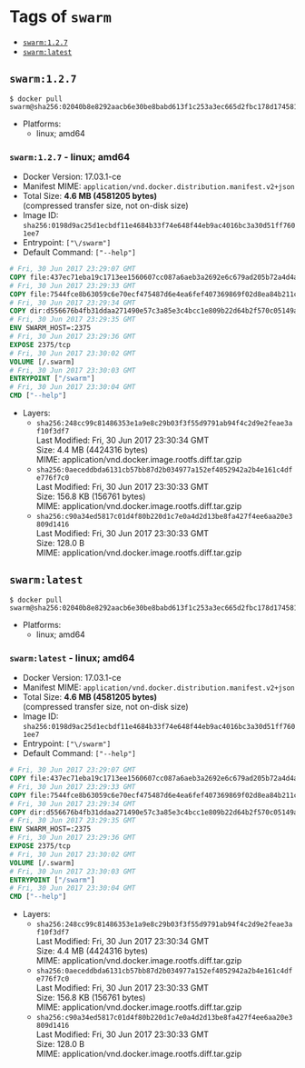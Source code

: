 <!-- THIS FILE IS GENERATED VIA './update-remote.sh' -->

# Tags of `swarm`

-	[`swarm:1.2.7`](#swarm127)
-	[`swarm:latest`](#swarmlatest)

## `swarm:1.2.7`

```console
$ docker pull swarm@sha256:02040b8e8292aacb6e30be8babd613f1c253a3ec665d2fbc178d1745810fdd29
```

-	Platforms:
	-	linux; amd64

### `swarm:1.2.7` - linux; amd64

-	Docker Version: 17.03.1-ce
-	Manifest MIME: `application/vnd.docker.distribution.manifest.v2+json`
-	Total Size: **4.6 MB (4581205 bytes)**  
	(compressed transfer size, not on-disk size)
-	Image ID: `sha256:0198d9ac25d1ecbdf11e4684b33f74e648f44eb9ac4016bc3a30d51ff7601ee7`
-	Entrypoint: `["\/swarm"]`
-	Default Command: `["--help"]`

```dockerfile
# Fri, 30 Jun 2017 23:29:07 GMT
COPY file:437ec71eba19c1713ee1560607cc087a6aeb3a2692e6c679ad205b72a4d4a0d8 in /swarm 
# Fri, 30 Jun 2017 23:29:33 GMT
COPY file:7544fce8b63059c6e70ecf475487d6e4ea6fef407369869f02d8ea84b211c4de in /etc/ssl/certs/ca-certificates.crt 
# Fri, 30 Jun 2017 23:29:34 GMT
COPY dir:d556676b4fb31ddaa271490e57c3a85e3c4bcc1e809b22d64b2f570c05149a22 in /tmp 
# Fri, 30 Jun 2017 23:29:35 GMT
ENV SWARM_HOST=:2375
# Fri, 30 Jun 2017 23:29:36 GMT
EXPOSE 2375/tcp
# Fri, 30 Jun 2017 23:30:02 GMT
VOLUME [/.swarm]
# Fri, 30 Jun 2017 23:30:03 GMT
ENTRYPOINT ["/swarm"]
# Fri, 30 Jun 2017 23:30:04 GMT
CMD ["--help"]
```

-	Layers:
	-	`sha256:248cc99c81486353e1a9e8c29b03f3f55d9791ab94f4c2d9e2feae3af10f3df7`  
		Last Modified: Fri, 30 Jun 2017 23:30:34 GMT  
		Size: 4.4 MB (4424316 bytes)  
		MIME: application/vnd.docker.image.rootfs.diff.tar.gzip
	-	`sha256:0aeceddbda6131cb57bb87d2b034977a152ef4052942a2b4e161c4dfe776f7c0`  
		Last Modified: Fri, 30 Jun 2017 23:30:33 GMT  
		Size: 156.8 KB (156761 bytes)  
		MIME: application/vnd.docker.image.rootfs.diff.tar.gzip
	-	`sha256:c90a34ed5817c01d4f80b220d1c7e0a4d2d13be8fa427f4ee6aa20e3809d1416`  
		Last Modified: Fri, 30 Jun 2017 23:30:33 GMT  
		Size: 128.0 B  
		MIME: application/vnd.docker.image.rootfs.diff.tar.gzip

## `swarm:latest`

```console
$ docker pull swarm@sha256:02040b8e8292aacb6e30be8babd613f1c253a3ec665d2fbc178d1745810fdd29
```

-	Platforms:
	-	linux; amd64

### `swarm:latest` - linux; amd64

-	Docker Version: 17.03.1-ce
-	Manifest MIME: `application/vnd.docker.distribution.manifest.v2+json`
-	Total Size: **4.6 MB (4581205 bytes)**  
	(compressed transfer size, not on-disk size)
-	Image ID: `sha256:0198d9ac25d1ecbdf11e4684b33f74e648f44eb9ac4016bc3a30d51ff7601ee7`
-	Entrypoint: `["\/swarm"]`
-	Default Command: `["--help"]`

```dockerfile
# Fri, 30 Jun 2017 23:29:07 GMT
COPY file:437ec71eba19c1713ee1560607cc087a6aeb3a2692e6c679ad205b72a4d4a0d8 in /swarm 
# Fri, 30 Jun 2017 23:29:33 GMT
COPY file:7544fce8b63059c6e70ecf475487d6e4ea6fef407369869f02d8ea84b211c4de in /etc/ssl/certs/ca-certificates.crt 
# Fri, 30 Jun 2017 23:29:34 GMT
COPY dir:d556676b4fb31ddaa271490e57c3a85e3c4bcc1e809b22d64b2f570c05149a22 in /tmp 
# Fri, 30 Jun 2017 23:29:35 GMT
ENV SWARM_HOST=:2375
# Fri, 30 Jun 2017 23:29:36 GMT
EXPOSE 2375/tcp
# Fri, 30 Jun 2017 23:30:02 GMT
VOLUME [/.swarm]
# Fri, 30 Jun 2017 23:30:03 GMT
ENTRYPOINT ["/swarm"]
# Fri, 30 Jun 2017 23:30:04 GMT
CMD ["--help"]
```

-	Layers:
	-	`sha256:248cc99c81486353e1a9e8c29b03f3f55d9791ab94f4c2d9e2feae3af10f3df7`  
		Last Modified: Fri, 30 Jun 2017 23:30:34 GMT  
		Size: 4.4 MB (4424316 bytes)  
		MIME: application/vnd.docker.image.rootfs.diff.tar.gzip
	-	`sha256:0aeceddbda6131cb57bb87d2b034977a152ef4052942a2b4e161c4dfe776f7c0`  
		Last Modified: Fri, 30 Jun 2017 23:30:33 GMT  
		Size: 156.8 KB (156761 bytes)  
		MIME: application/vnd.docker.image.rootfs.diff.tar.gzip
	-	`sha256:c90a34ed5817c01d4f80b220d1c7e0a4d2d13be8fa427f4ee6aa20e3809d1416`  
		Last Modified: Fri, 30 Jun 2017 23:30:33 GMT  
		Size: 128.0 B  
		MIME: application/vnd.docker.image.rootfs.diff.tar.gzip
